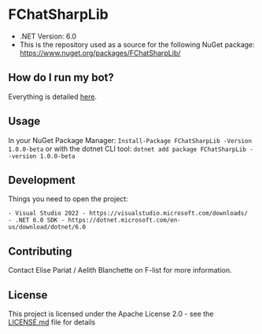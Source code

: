 # FChatSharpLib
- .NET Version: 6.0
- This is the repository used as a source for the following NuGet package: https://www.nuget.org/packages/FChatSharpLib/

## How do I run my bot?
Everything is detailed [here](https://aelithblanchett.github.io/FChatSharpLib/).

## Usage
In your NuGet Package Manager:
`Install-Package FChatSharpLib -Version 1.0.0-beta`
or with the dotnet CLI tool:
`dotnet add package FChatSharpLib --version 1.0.0-beta`

## Development
Things you need to open the project:
```
- Visual Studio 2022 - https://visualstudio.microsoft.com/downloads/
- .NET 6.0 SDK - https://dotnet.microsoft.com/en-us/download/dotnet/6.0
```

## Contributing

Contact Elise Pariat / Aelith Blanchette on F-list for more information.

## License

This project is licensed under the Apache License 2.0 - see the [LICENSE.md](LICENSE.md) file for details
